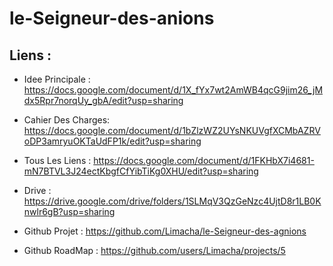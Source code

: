 # le-Seigneur-des-anions


## Liens :
- Idee Principale : https://docs.google.com/document/d/1X_fYx7wt2AmWB4qcG9jim26_jMdx5Rpr7norqUy_gbA/edit?usp=sharing
- Cahier Des Charges: https://docs.google.com/document/d/1bZlzWZ2UYsNKUVgfXCMbAZRVoDP3amryuOKTaUdFP1k/edit?usp=sharing
- Tous Les Liens : https://docs.google.com/document/d/1FKHbX7i4681-mN7BTVL3J24ectKbgfCfYibTiKg0XHU/edit?usp=sharing
- Drive : https://drive.google.com/drive/folders/1SLMqV3QzGeNzc4UjtD8r1LB0Knwlr6gB?usp=sharing  

- Github Projet : https://github.com/Limacha/le-Seigneur-des-agnions
- Github RoadMap : https://github.com/users/Limacha/projects/5

